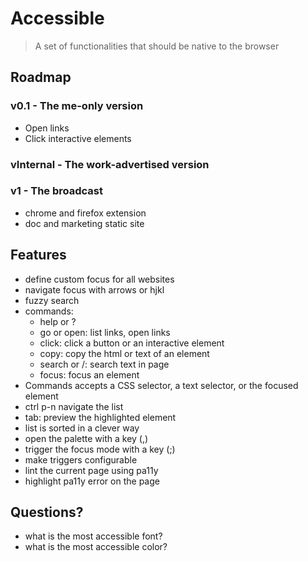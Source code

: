 # Accessible
> A set of functionalities that should be native to the browser

## Roadmap
### v0.1 - The me-only version
- Open links
- Click interactive elements

### vInternal - The work-advertised version

### v1 - The broadcast
- chrome and firefox extension
- doc and marketing static site


## Features
* define custom focus for all websites
* navigate focus with arrows or hjkl
* fuzzy search
* commands:
  * help or ?
  * go or open: list links, open links
  * click: click a button or an interactive element
  * copy: copy the html or text of an element
  * search or /: search text in page
  * focus: focus an element
* Commands accepts a CSS selector, a text selector, or the focused element
* ctrl p-n navigate the list
* tab: preview the highlighted element
* list is sorted in a clever way
* open the palette with a key (,)
* trigger the focus mode with a key (;)
* make triggers configurable
* lint the current page using pa11y
* highlight pa11y error on the page

## Questions?
- what is the most accessible font?
- what is the most accessible color?
